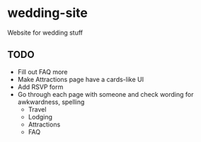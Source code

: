 wedding-site
============

Website for wedding stuff

TODO
----
- Fill out FAQ more
- Make Attractions page have a cards-like UI
- Add RSVP form
- Go through each page with someone and check wording for awkwardness, spelling
	- Travel
	- Lodging
	- Attractions
	- FAQ
